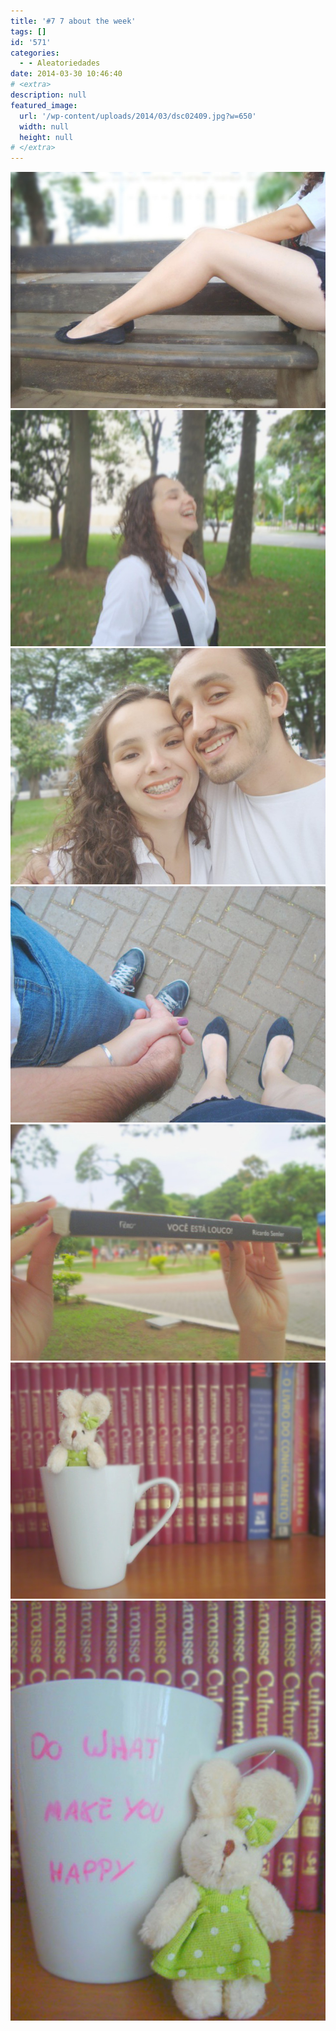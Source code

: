```yaml
---
title: '#7 7 about the week'
tags: []
id: '571'
categories:
  - - Aleatoriedades
date: 2014-03-30 10:46:40
# <extra>
description: null
featured_image: 
  url: '/wp-content/uploads/2014/03/dsc02409.jpg?w=650'
  width: null
  height: null
# </extra>
---
```


[![Image](/wp-content/uploads/2014/03/dsc02409.jpg?w=650)](/wp-content/uploads/2014/03/dsc02409.jpg) [![Image](/wp-content/uploads/2014/03/dsc02405.jpg?w=650)](/wp-content/uploads/2014/03/dsc02405.jpg) [![Image](/wp-content/uploads/2014/03/dsc02424.jpg?w=650)](/wp-content/uploads/2014/03/dsc02424.jpg) [![Image](/wp-content/uploads/2014/03/dsc02423.jpg?w=650)](/wp-content/uploads/2014/03/dsc02423.jpg) [![Image](/wp-content/uploads/2014/03/dsc02430.jpg?w=650)](/wp-content/uploads/2014/03/dsc02430.jpg) [![Image](/wp-content/uploads/2014/03/dsc02440.jpg?w=650)](/wp-content/uploads/2014/03/dsc02440.jpg) [![Image](/wp-content/uploads/2014/03/dsc02442.jpg?w=650)](/wp-content/uploads/2014/03/dsc02442.jpg)
